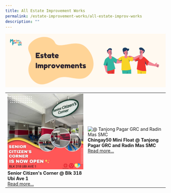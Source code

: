 ```yaml
---
title: All Estate Improvement Works
permalink: /estate-improvement-works/all-estate-improv-works
description: ""
---
```

![](/images/Banners/Estate%20Improvements.png)
<div class="horizontal-scroll"><table width="100%" border="0">
        <tbody><tr>
            <td width="50%" style="border:0px;">
                <img src="/images/Estate Improvements/Senior Citizens.jpg" alt="@ SeniorCitizens" style="width:370px;height:auto;">
                <br>
                <b>Senior Citizen's Corner @ Blk 318 Ubi Ave 1</b><br>
                <a href="/estate-improvement-works/318-senior-citizen-corner">Read more...</a>
            </td>
            <td width="50%" style="border:0px;">
                <img src="/images/Event%20Gallery/chingay50-mini-float-@-tanjong-pagar-grc-and-radin-mas-smc-2.jpeg" alt="@ Tanjong Pagar GRC and Radin Mas SMC" style="width:370px;height:auto;">
                <br>
                <b>Chingay50 Mini Float @ Tanjong Pagar GRC and Radin Mas SMC</b><br>
                <a href="/event-gallery/tanjong-pagar-grc-and-radin-mas-smc">Read more...</a>
            </td>
        </tr>
        <tr>